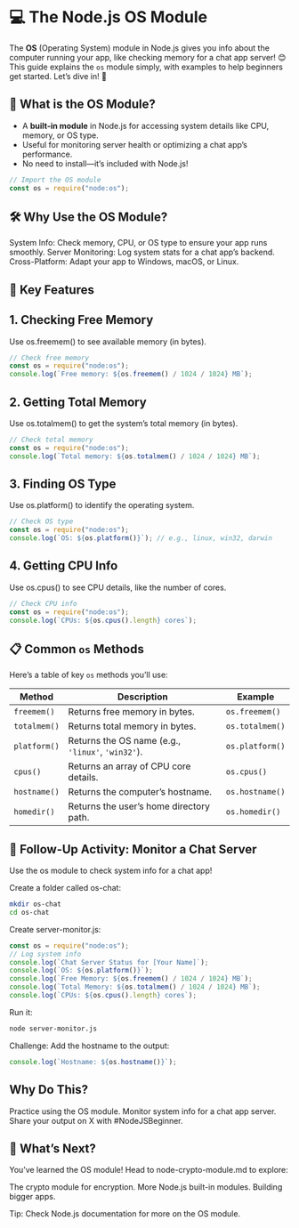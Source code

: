 # 💻 The Node.js OS Module

The **OS** (Operating System) module in Node.js gives you info about the computer running your app, like checking memory for a chat app server! 😊 This guide explains the `os` module simply, with examples to help beginners get started. Let’s dive in! 🚀

## 🤔 What is the OS Module?

- A **built-in module** in Node.js for accessing system details like CPU, memory, or OS type.
- Useful for monitoring server health or optimizing a chat app’s performance.
- No need to install—it’s included with Node.js!

```js
// Import the OS module
const os = require("node:os");
```

## 🛠️ Why Use the OS Module?

System Info: Check memory, CPU, or OS type to ensure your app runs smoothly.
Server Monitoring: Log system stats for a chat app’s backend.
Cross-Platform: Adapt your app to Windows, macOS, or Linux.

## 🌟 Key Features

## 1. Checking Free Memory

Use os.freemem() to see available memory (in bytes).

```js
// Check free memory
const os = require("node:os");
console.log(`Free memory: ${os.freemem() / 1024 / 1024} MB`);
```

## 2. Getting Total Memory

Use os.totalmem() to get the system’s total memory (in bytes).

```js
// Check total memory
const os = require("node:os");
console.log(`Total memory: ${os.totalmem() / 1024 / 1024} MB`);
```

## 3. Finding OS Type

Use os.platform() to identify the operating system.

```js
// Check OS type
const os = require("node:os");
console.log(`OS: ${os.platform()}`); // e.g., linux, win32, darwin
```

## 4. Getting CPU Info

Use os.cpus() to see CPU details, like the number of cores.

```js
// Check CPU info
const os = require("node:os");
console.log(`CPUs: ${os.cpus().length} cores`);
```

## 📋 Common `os` Methods

Here’s a table of key `os` methods you’ll use:

| Method       | Description                                       | Example         |
| ------------ | ------------------------------------------------- | --------------- |
| `freemem()`  | Returns free memory in bytes.                     | `os.freemem()`  |
| `totalmem()` | Returns total memory in bytes.                    | `os.totalmem()` |
| `platform()` | Returns the OS name (e.g., `'linux'`, `'win32'`). | `os.platform()` |
| `cpus()`     | Returns an array of CPU core details.             | `os.cpus()`     |
| `hostname()` | Returns the computer’s hostname.                  | `os.hostname()` |
| `homedir()`  | Returns the user’s home directory path.           | `os.homedir()`  |

## 🎯 Follow-Up Activity: Monitor a Chat Server

Use the os module to check system info for a chat app!

Create a folder called os-chat:

```bash
mkdir os-chat
cd os-chat
```

Create server-monitor.js:

```js
const os = require("node:os");
// Log system info
console.log(`Chat Server Status for [Your Name]`);
console.log(`OS: ${os.platform()}`);
console.log(`Free Memory: ${os.freemem() / 1024 / 1024} MB`);
console.log(`Total Memory: ${os.totalmem() / 1024 / 1024} MB`);
console.log(`CPUs: ${os.cpus().length} cores`);
```

Run it:

```bash
node server-monitor.js
```

Challenge: Add the hostname to the output:

```js
console.log(`Hostname: ${os.hostname()}`);
```

## Why Do This?

Practice using the OS module.
Monitor system info for a chat app server.
Share your output on X with #NodeJSBeginner.

## 🚀 What’s Next?

You’ve learned the OS module! Head to node-crypto-module.md to explore:

The crypto module for encryption.
More Node.js built-in modules.
Building bigger apps.

Tip: Check Node.js documentation for more on the OS module.
